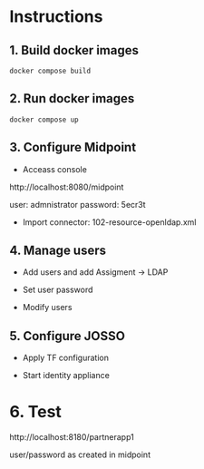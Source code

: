 # Instructions

## 1. Build docker images



```
docker compose build
```

## 2. Run docker images

```
docker compose up
```

## 3. Configure Midpoint

* Acceass console

http://localhost:8080/midpoint

user: admnistrator
password: 5ecr3t

* Import connector: 102-resource-openldap.xml

## 4. Manage users

* Add users and add Assigment -> LDAP

* Set user password

* Modify users


## 5. Configure JOSSO

* Apply TF configuration

* Start identity appliance

# 6. Test

http://localhost:8180/partnerapp1

user/password as created in midpoint







